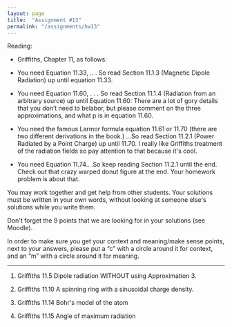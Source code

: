 ```yaml
---
layout: page
title:  "Assignment #13"
permalink: "/assignments/hw13"
---
```


Reading: 
* Griffiths, Chapter 11, as follows:

* You need Equation 11.33, .. .  So read Section 11.1.3 (Magnetic Dipole Radiation) up until equation 11.33.
* You need Equation 11.60, . . . So read Section 11.1.4 (Radiation from an arbitrary source) up until Equation 11.60: There are a lot of gory details that you don’t need to belabor, but please comment on the three approximations, and what p is in equation 11.60. 
* You need the famous Larmor formula equation 11.61 or 11.70 (there are two different derivations in the book.) ...So read Section 11.2.1 (Power Radiated by a Point Charge) up until 11.70.  I really like Griffiths treatment of the radiation fields so pay attention to that because it's cool.
* You need Equation 11.74.. .So keep reading Section 11.2.1 until the end. Check out that crazy warped donut figure at the end.  Your homework problem is about that. 


You may work together and get help from other students. Your solutions must be written in your own words, without looking at someone else's solutions while
you write them.

Don't forget the 9 points that we are looking for in your solutions (see Moodle).

In order to make sure you get your context and meaning/make sense points,
next to your answers, please put a “c” with a circle around it for context,
and an “m” with a circle around it for meaning.

______________________________________________________________________________

1. Griffiths 11.5 Dipole radiation WITHOUT using Approximation 3. 

2. Griffiths 11.10 A spinning ring with a sinusoidal charge density.

3. Griffiths 11.14 Bohr's model of the atom

4. Griffiths 11.15 Angle of maximum radiation


